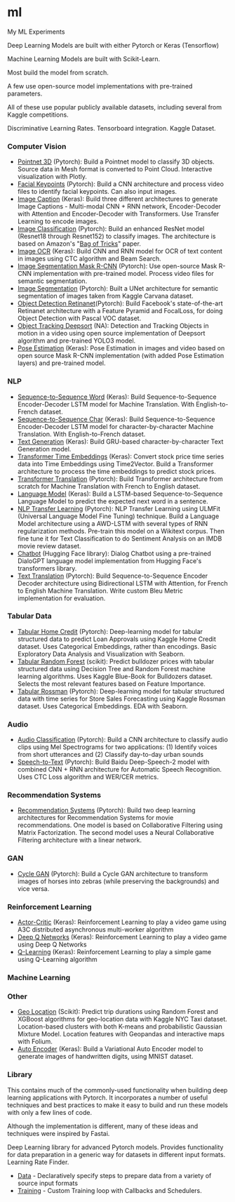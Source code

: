 # ml
My ML Experiments

Deep Learning Models are built with either Pytorch or Keras (Tensorflow)

Machine Learning Models are built with Scikit-Learn.

Most build the model from scratch.

A few use open-source model implementations with pre-trained parameters.

All of these use popular publicly available datasets, including several from Kaggle competitions.

Discriminative Learning Rates. Tensorboard integration. Kaggle Dataset.

### Computer Vision
- [Pointnet 3D](apps/3D%20Objects%20Pointnet.ipynb) (Pytorch): Build a Pointnet model to classify 3D objects. Source data in Mesh format is converted to Point Cloud. Interactive visualization with Plotly.
- [Facial Keypoints](apps/Facial%20Keypoints.ipynb) (Pytorch): Build a CNN architecture and process video files to identify facial keypoints. Can also input images.
- [Image Caption](apps/Image%20Caption.ipynb) (Keras): Build three different architectures to generate Image Captions - Multi-modal CNN + RNN network, Encoder-Decoder with Attention and Encoder-Decoder with Transformers. Use Transfer Learning to encode images.
- [Image Classification](apps/Image%20Classification.ipynb) (Pytorch): Build an enhanced ResNet model (Resnet18 through Resnet152) to classify images. The architecture is based on Amazon's "[Bag of Tricks](https://arxiv.org/pdf/1812.01187.pdf)" paper.
- [Image OCR](apps/Image%20OCR.ipynb) (Keras): Build CNN and RNN model for OCR of text content in images using CTC algorithm and Beam Search.
- [Image Segmentation Mask R-CNN](apps/Image%20Segmentation%20MaskRCNN.ipynb) (Pytorch): Use open-source Mask R-CNN implementation with pre-trained model. Process video files for semantic segmentation.
- [Image Segmentation](apps/Image%20Segmentation.ipynb) (Pytorch): Built a UNet architecture for semantic segmentation of images taken from Kaggle Carvana dataset.
- [Object Detection Retinanet](apps/Object%20Detection%20Retinanet.ipynb)(Pytorch): Build Facebook's state-of-the-art Retinanet architecture with a Feature Pyramid and FocalLoss, for doing Object Detection with Pascal VOC dataset.
- [Object Tracking Deepsort](apps/Object%20Tracking%20DeepSort.ipynb) (NA): Detection and Tracking Objects in motion in a video using open source implementation of Deepsort algorithm and pre-trained YOLO3 model.
- [Pose Estimation](apps/Pose%20Estimation%20Mask%20R-CNN%20with%20TF%201.ipynb) (Keras): Pose Estimation in images and video based on open source Mask R-CNN implementation (with added Pose Estimation layers) and pre-trained model.

### NLP
- [Sequence-to-Sequence Word](apps/Seq-to-Seq-Word.ipynb) (Keras): Build Sequence-to-Sequence Encoder-Decoder LSTM model for Machine Translation. With English-to-French dataset.
- [Sequence-to-Sequence Char](apps/Seq-to-Seq.ipynb) (Keras): Build Sequence-to-Sequence Encoder-Decoder LSTM model for character-by-character Machine Translation. With English-to-French dataset.
- [Text Generation](apps/Text%20Generation.ipynb) (Keras): Build GRU-based character-by-character Text Generation model.
- [Transformer Time Embeddings](apps/Transformer%20Time%20Embeddings.ipynb) (Keras): Convert stock price time series data into Time Embeddings using Time2Vector. Build a Transformer architecture to process the time embeddings to predict stock prices. 
- [Transformer Translation](apps/Transformer%20Translation.ipynb) (Pytorch): Build Transformer architecture from scratch for Machine Translation with French to English dataset.
- [Language Model](apps/Language%20Model.ipynb) (Keras): Build a LSTM-based Sequence-to-Sequence Language Model to predict the expected next word in a sentence.
- [NLP Transfer Learning](apps/NLP%20Transfer%20Learning%20ULMFit.ipynb) (Pytorch): NLP Transfer Learning using ULMFit (Universal Language Model Fine Tuning) technique. Build a Language Model architecture using a AWD-LSTM with several types of RNN regularization methods. Pre-train this model on a Wikitext corpus. Then fine tune it for Text Classification to do Sentiment Analysis on an IMDB movie review dataset.
- [Chatbot](apps/Chatbot%20DialogGPT.ipynb) (Hugging Face library): Dialog Chatbot using a pre-trained DialoGPT language model implementation from Hugging Face's transformers library.
- [Text Translation](apps/Attention%20Bi-directional%20LSTM.ipynb) (Pytorch): Build Sequence-to-Sequence Encoder Decoder architecture using Bidirectional LSTM with Attention, for French to English Machine Translation. Write custom Bleu Metric implementation for evaluation.

### Tabular Data
- [Tabular Home Credit](apps/Tabular%20Home%20Credit.ipynb) (Pytorch): Deep-learning model for tabular structured data to predict Loan Approvals using Kaggle Home Credit dataset. Uses Categorical Embeddings, rather than encodings. Basic Exploratory Data Analysis and Visualization with Seaborn.
- [Tabular Random Forest](apps/Tabular%20Random%20Forest.ipynb) (scikit): Predict bulldozer prices with tabular structured data using Decision Tree and Random Forest machine learning algorithms. Uses Kaggle Blue-Book for Bulldozers dataset. Selects the most relevant features based on Feature Importance.
- [Tabular Rossman](apps/Tabular%20Rossman.ipynb) (Pytorch): Deep-learning model for tabular structured data with time series for Store Sales Forecasting using Kaggle Rossman dataset. Uses Categorical Embeddings. EDA with Seaborn.

### Audio
- [Audio Classification](apps/Audio%20Classification.ipynb) (Pytorch): Build a CNN architecture to classify audio clips using Mel Spectrograms for two applications: (1) Identify voices from short utterances and (2) Classify day-to-day urban sounds
- [Speech-to-Text](apps/Speech%20To%20Text.ipynb) (Pytorch): Build Baidu Deep-Speech-2 model with combined CNN + RNN architecture for Automatic Speech Recognition. Uses CTC Loss algorithm and WER/CER metrics.

### Recommendation Systems
- [Recommendation Systems](apps/Collaborative%20Filtering.ipynb) (Pytorch): Build two deep learning architectures for Recommendation Systems for movie recommendations. One model is based on Collaborative Filtering using Matrix Factorization. The second model uses a Neural Collaborative Filtering architecture with a linear network.

### GAN
- [Cycle GAN](apps/Cycle%20GAN.ipynb) (Pytorch): Build a Cycle GAN architecture to transform images of horses into zebras (while preserving the backgrounds) and vice versa.

### Reinforcement Learning
- [Actor-Critic](apps/RL%20A3C.ipynb) (Keras): Reinforcement Learning to play a video game using A3C distributed asynchronous multi-worker algorithm
- [Deep Q Networks](apps/RL%20DQN.ipynb) (Keras): Reinforcement Learning to play a video game using Deep Q Networks
- [Q-Learning](apps/RL%20QLearning.ipynb) (Keras): Reinforcement Learning to play a simple game using Q-Learning algorithm

### Machine Learning

### Other
- [Geo Location](apps/Geo%20Location.ipynb) (Scikit): Predict trip durations using Random Forest and XGBoost algorithms for geo-location data with Kaggle NYC Taxi dataset. Location-based clusters with both K-means and probabilistic Gaussian Mixture Model. Location features with Geopandas and interactive maps with Folium.
- [Auto Encoder](apps/Auto%20Encoder.ipynb) (Keras): Build a Variational Auto Encoder model to generate images of handwritten digits, using MNIST dataset.

### Library
This contains much of the commonly-used functionality when building deep learning applications with Pytorch. It incorporates a number of useful techniques and best practices to make it easy to build and run these models with only a few lines of code.

Although the implementation is different, many of these ideas and techniques were inspired by Fastai.

Deep Learning library for advanced Pytorch models. Provides functionality for data preparation in a generic way for datasets in different input formats. Learning Rate Finder.
- [Data](lib/data_lib.ipynb) - Declaratively specify steps to prepare data from a variety of source input formats
- [Training](lib/training_lib.ipynb) - Custom Training loop with Callbacks and Schedulers. 
